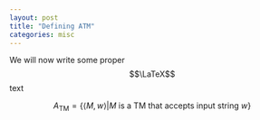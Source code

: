```yaml
---
layout: post
title: "Defining ATM"
categories: misc
---
```


We will now write some proper $$\LaTeX$$ text

$$A_{\textsf{TM}} = \{ \langle M,w \rangle | M \text{ is a TM that accepts input string } w \}
$$